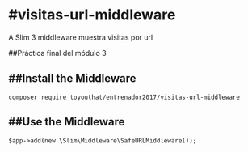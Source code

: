 #visitas-url-middleware
===================
A Slim 3 middleware muestra visitas por url

##Práctica final del módulo 3

##Install the Middleware
----------------------
```
composer require toyouthat/entrenador2017/visitas-url-middleware
```

##Use the Middleware
------------------
```
$app->add(new \Slim\Middleware\SafeURLMiddleware());
```
